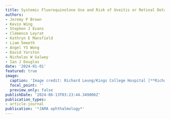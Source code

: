 ```yaml
---
title: Systemic Fluoroquinolone Use and Risk of Uveitis or Retinal Detachment
authors:
- Jeremy P Brown
- Kevin Wing
- Stephen J Evans
- Clémence Leyrat
- Kathryn E Mansfield
- Liam Smeeth
- Angel YS Wong
- David Yorston
- Nicholas W Galwey
- Ian J Douglas
date: '2024-01-01'
featured: true
image:
  caption: 'Image credit: Richard Leung/Kings College Hospital [**Richard Leung/Kings College Hospital.**](https://www.flickr.com/photos/communityeyehealth/5592525766)'
  focal_point: ''
  preview_only: false
publishDate: '2024-06-13T03:23:44.349006Z'
publication_types:
- article-journal
publication: '*JAMA ophthalmology*'
---
```

